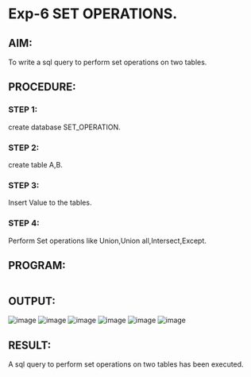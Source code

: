 # Exp-6 SET OPERATIONS.
## AIM:
To write a sql query to perform set operations on two tables.
## PROCEDURE:
### STEP 1:
create database SET_OPERATION.
### STEP 2:
create table A,B.
### STEP 3:
Insert Value to the tables.
### STEP 4:
Perform Set operations like Union,Union all,Intersect,Except.
## PROGRAM:
```sql

```
## OUTPUT:
![image](https://github.com/Karthikeyan21001828/DBMS_EX06/assets/93427303/202fb0df-e171-40d0-b076-e41be6a2b3f6)
![image](https://github.com/Karthikeyan21001828/DBMS_EX06/assets/93427303/6e0967b9-5c32-447d-aee6-8fa4bf633737)
![image](https://github.com/Karthikeyan21001828/DBMS_EX06/assets/93427303/18a16064-571e-4f13-a61c-95c4fe3cc606)
![image](https://github.com/Karthikeyan21001828/DBMS_EX06/assets/93427303/30baeb4f-8564-4eac-acd4-2c4a7d902b2f)
![image](https://github.com/Karthikeyan21001828/DBMS_EX06/assets/93427303/d931f7f8-d8a1-4d4c-87ce-dafe3e6d2285)
![image](https://github.com/Karthikeyan21001828/DBMS_EX06/assets/93427303/de1b03d4-220f-4229-aa9c-15fd33e4ac64)


## RESULT:
A sql query to perform set operations on two tables has been executed.
